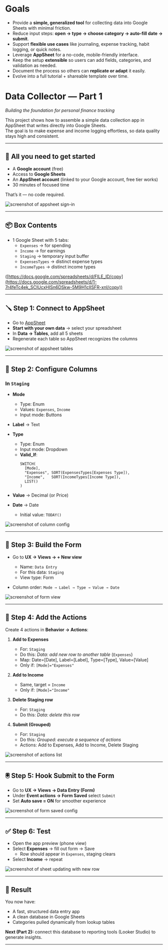 # Goals

- Provide a **simple, generalized tool** for collecting data into Google Sheets with minimal friction.  
- Reduce input steps: **open → type → choose category → auto-fill date → submit**.  
- Support **flexible use cases** like journaling, expense tracking, habit logging, or quick notes.  
- Leverage **AppSheet** for a no-code, mobile-friendly interface.  
- Keep the setup **extensible** so users can add fields, categories, and validation as needed.  
- Document the process so others can **replicate or adapt** it easily.  
- Evolve into a full tutorial + shareable template over time.


# Data Collector — Part 1  
*Building the foundation for personal finance tracking*

This project shows how to assemble a simple data collection app in AppSheet that writes directly into Google Sheets.  
The goal is to make expense and income logging effortless, so data quality stays high and consistent.

---

## 🏁 All you need to get started

- A **Google account** (free) 
- Access to **Google Sheets**
- An **AppSheet account** (linked to your Google account, free tier works)  
- 30 minutes of focused time  

That’s it — no code required.

![screenshot of appsheet sign-in](prints/appsheet-signin.png)

---

## 📦 Box Contents

- 1 Google Sheet with 5 tabs:  
  - `Expenses` → for spending  
  - `Income` → for earnings  
  - `Staging` → temporary input buffer   
  - `ExpensesTypes` → distinct expense types  
  - `IncomeTypes` → distinct income types  



([https://docs.google.com/spreadsheets/d/FILE_ID/copy](https://docs.google.com/spreadsheets/d/1-7r4feTc4ek_SCIUcxHISn6DSkw-5M9H1cIISFR-xnI/copy))

---

## 🪛 Step 1: Connect to AppSheet  

- Go to [AppSheet](https://www.appsheet.com/)  
- **Start with your own data** → select your spreadsheet  
- In **Data → Tables**, add all 5 sheets  
- Regenerate each table so AppSheet recognizes the columns  

![screenshot of appsheet tables](prints/appsheet-tables.png)

---

## 🔩 Step 2: Configure Columns  

### In `Staging`  

- **Mode**  
  - Type: Enum  
  - Values: `Expenses`, `Income`  
  - Input mode: Buttons  

- **Label** → Text  

- **Type**  
  - Type: Enum  
  - Input mode: Dropdown  
  - **Valid_If**:  
    ```appsheet
    SWITCH(
      [Mode],
      "Expenses", SORT(ExpensesTypes[Expenses Type]),
      "Income",   SORT(IncomeTypes[Income Type]),
      LIST()
    )
    ```

- **Value** → Decimal (or Price)  

- **Date** → Date  
  - Initial value: `TODAY()`  

![screenshot of column config](prints/staging-columns.png)

---

## 🔨 Step 3: Build the Form  

- Go to **UX → Views → + New view**  
  - Name: `Data Entry`  
  - For this data: `Staging`  
  - View type: Form  

- Column order: `Mode → Label → Type → Value → Date`  

![screenshot of form view](prints/staging-form.png)

---

## 🔗 Step 4: Add the Actions  

Create 4 actions in **Behavior → Actions**:  

1. **Add to Expenses**  
   - For: `Staging`  
   - Do this: *Data: add new row to another table* (`Expenses`)  
   - Map: Date=[Date], Label=[Label], Type=[Type], Value=[Value]  
   - Only if: `[Mode]="Expenses"`  

2. **Add to Income**  
   - Same, target = `Income`  
   - Only if: `[Mode]="Income"`  

3. **Delete Staging row**  
   - For: `Staging`  
   - Do this: *Data: delete this row*  

4. **Submit (Grouped)**  
   - For: `Staging`  
   - Do this: *Grouped: execute a sequence of actions*  
   - Actions: Add to Expenses, Add to Income, Delete Staging  

![screenshot of actions list](prints/appsheet-actions.png)

---

## 🖲 Step 5: Hook Submit to the Form  

- Go to **UX → Views → Data Entry (Form)**  
- Under **Event actions → Form Saved** select `Submit`  
- Set **Auto save = ON** for smoother experience  

![screenshot of form saved config](prints/form-saved.png)

---

## ✅ Step 6: Test  

- Open the app preview (phone view)  
- Select **Expenses** → fill out form → Save  
  - Row should appear in `Expenses`, staging clears  
- Select **Income** → repeat  

![screenshot of sheet updating with new row](prints/sheet-updated.png)

---

## 🎉 Result  

You now have:  
- A fast, structured data entry app  
- A clean database in Google Sheets  
- Categories pulled dynamically from lookup tables  

**Next (Part 2):** connect this database to reporting tools (Looker Studio) to generate insights.  

---
